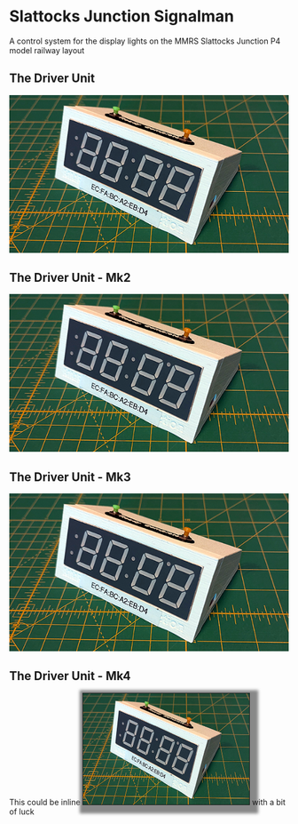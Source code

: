 # Slattocks Junction Signalman
A control system for the display lights on the MMRS Slattocks Junction P4 model railway layout
## The Driver Unit
![Driver unit](https://github.com/WebmasterMMRS/Slattocks_Junction_Signalman/blob/main/driver_unit.png 'The driver unit')

## The Driver Unit - Mk2
![Driver unit](driver_unit.png 'The driver unit')

## The Driver Unit - Mk3
<img src="driver_unit.png" alt="Driver unit"> 

## The Driver Unit - Mk4
This could be inline <img src="driver_unit.png" alt="Driver unit" style="border:1px solid; box-shadow: 5px 5px 5px 10px #888;" width="300" height="200"> with a bit of luck
